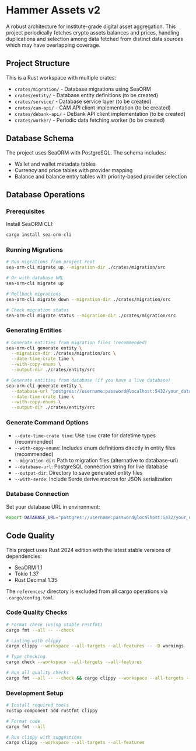 # Hammer Assets v2

A robust architecture for institute-grade digital asset aggregation. This project periodically fetches crypto assets balances and prices, handling duplications and selection among data fetched from distinct data sources which may have overlapping coverage.

## Project Structure

This is a Rust workspace with multiple crates:

- `crates/migration/` - Database migrations using SeaORM
- `crates/entity/` - Database entity definitions (to be created)
- `crates/service/` - Database service layer (to be created)
- `crates/cam-api/` - CAM API client implementation (to be created)
- `crates/debank-api/` - DeBank API client implementation (to be created)
- `crates/worker/` - Periodic data fetching worker (to be created)

## Database Schema

The project uses SeaORM with PostgreSQL. The schema includes:
- Wallet and wallet metadata tables
- Currency and price tables with provider mapping
- Balance and balance entry tables with priority-based provider selection

## Database Operations

### Prerequisites

Install SeaORM CLI:
```bash
cargo install sea-orm-cli
```

### Running Migrations

```bash
# Run migrations from project root
sea-orm-cli migrate up --migration-dir ./crates/migration/src

# Or with database URL
sea-orm-cli migrate up

# Rollback migrations
sea-orm-cli migrate down --migration-dir ./crates/migration/src

# Check migration status
sea-orm-cli migrate status --migration-dir ./crates/migration/src
```

### Generating Entities

```bash
# Generate entities from migration files (recommended)
sea-orm-cli generate entity \
  --migration-dir ./crates/migration/src \
  --date-time-crate time \
  --with-copy-enums \
  --output-dir ./crates/entity/src

# Generate entities from database (if you have a live database)
sea-orm-cli generate entity \
  --database-url "postgres://username:password@localhost:5432/your_database" \
  --date-time-crate time \
  --with-copy-enums \
  --output-dir ./crates/entity/src
```

### Generate Command Options

- `--date-time-crate time`: Use `time` crate for datetime types (recommended)
- `--with-copy-enums`: Includes enum definitions directly in entity files (recommended)
- `--migration-dir`: Path to migration files (alternative to database-url)
- `--database-url`: PostgreSQL connection string for live database
- `--output-dir`: Directory to save generated entity files
- `--with-serde`: Include Serde derive macros for JSON serialization

### Database Connection

Set your database URL in environment:
```bash
export DATABASE_URL="postgres://username:password@localhost:5432/your_database"
```

## Code Quality

This project uses Rust 2024 edition with the latest stable versions of dependencies:

- SeaORM 1.1
- Tokio 1.37
- Rust Decimal 1.35

The `references/` directory is excluded from all cargo operations via `.cargo/config.toml`.

### Code Quality Checks

```bash
# Format check (using stable rustfmt)
cargo fmt --all -- --check

# Linting with clippy
cargo clippy --workspace --all-targets --all-features -- -D warnings

# Type checking
cargo check --workspace --all-targets --all-features

# Run all quality checks
cargo fmt --all -- --check && cargo clippy --workspace --all-targets --all-features -- -D warnings && cargo check --workspace --all-targets --all-features
```

### Development Setup

```bash
# Install required tools
rustup component add rustfmt clippy

# Format code
cargo fmt --all

# Run clippy with suggestions
cargo clippy --workspace --all-targets --all-features
```